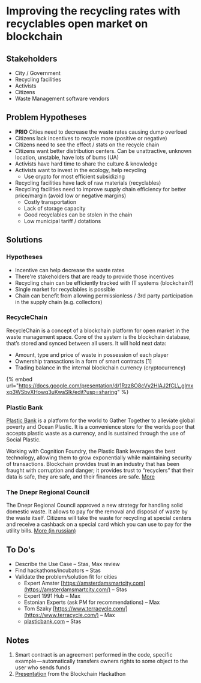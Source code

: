 # Improving the recycling rates with recyclables open market on blockchain

## Stakeholders

* City / Government
* Recycling facilities
* Activists
* Citizens
* Waste Management software vendors

## Problem Hypotheses

* **PRIO** Cities need to decrease the waste rates causing dump overload 
* Citizens lack incentives to recycle more \(positive or negative\)
* Citizens need to see the effect / stats on the recycle chain
* Citizens want better distribution centers. Can be unattractive, unknown location, unstable, have lots of bums \(UA\) 
* Activists have hard time to share the culture & knowledge
* Activists want to invest in the ecology, help recycling
  * Use crypto for most efficient subsidizing 
* Recycling facilities have lack of raw materials \(recyclables\)
* Recycling facilities need to improve supply chain efficiency for better price/margin \(avoid low or negative margins\)
  * Costly transportation
  * Lack of storage capacity
  * Good recyclables can be stolen in the chain
  * Low municipal tariff / dotations

## Solutions

### Hypotheses

* Incentive can help decrease the waste rates
* There're stakeholders that are  ready to provide those incentives
* Recycling chain can be efficiently tracked with IT systems \(blockchain?\)
* Single market for recyclables is possible
* Chain can benefit from allowing permissionless / 3rd party participation in the supply chain \(e.g. collectors\)

### RecycleChain

RecycleChain is a concept of a blockchain platform for open market in the waste management space. Core of the system is the blockchain database, that’s stored and synced between all users. It will hold next data:

* Amount, type and price of waste in possession of each player
* Ownership transactions in a form of smart contracts \[1\]
* Trading balance in the internal blockchain currency \(cryptocurrency\)

{% embed url="https://docs.google.com/presentation/d/1Rzz8O8cVy2HlAJ2fCL\_glmxxp3WSbvXHowq3uKwaSlk/edit?usp=sharing" %}

### **Plastic Bank**

[Plastic Bank](https://www.plasticbank.org/) is a platform for the world to Gather Together to alleviate global poverty and Ocean Plastic. It is a convenience store for the worlds poor that accepts plastic waste as a currency, and is sustained through the use of Social Plastic.

Working with Cognition Foundry, the Plastic Bank leverages the best technology, allowing them to grow exponentially while maintaining security of transactions. Blockchain provides trust in an industry that has been fraught with corruption and danger; it provides trust to “recyclers” that their data is safe, they are safe, and their finances are safe. [More](https://www.ibm.com/blogs/systems/plastic-bank-deploys-blockchain-to-reduce-ocean-plastic/)

### The Dnepr Regional Council

The Dnepr Regional Council approved a new strategy for handling solid domestic waste. It allows to pay for the removal and disposal of waste by the waste itself. Citizens will take the waste for recycling at special centers and receive a cashback on a special card which you can use to pay for the utility bills. [More \(in russian\)](https://uteka.ua/publication/Za-kommunalnye-platezhi-mozhno-budet-rasschitatsya-musorom)

## To Do's

* Describe the Use Case – Stas, Max review
* Find hackathons/incubators – Stas
* Validate the problem/solution fit for cities
  * Expert Amster [https://amsterdamsmartcity.com](https://amsterdamsmartcity.com/) – Stas
  * Expert 1991 Hub – Max
  * Estonian Experts \(ask PM for recommendations\) – Max
  * Tom Szaky [https://www.terracycle.com/](https://www.terracycle.com/) – Max
  * [plasticbank.com](https://www.plasticbank.com/) – Stas

## **Notes**

1. Smart contract is an agreement performed in the code, specific example — automatically transfers owners rights to some object to the user who sends funds
2. [Presentation](https://docs.google.com/presentation/d/e/2PACX-1vTs1ZB5aK4sA5FMqRZodEnXeyGo9NcwA_NCdvwPs6czJkGueaXk2-NxP4iluFXaEbUkCeSYDWsYJo0D/pub?start=false&loop=false&delayms=3000) from the Blockchain Hackathon

